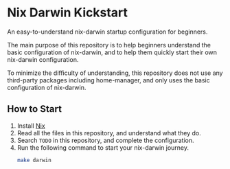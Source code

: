 # Nix Darwin Kickstart

An easy-to-understand nix-darwin startup configuration for beginners.

The main purpose of this repository is to help beginners understand the basic configuration of nix-darwin, and to help them quickly start their own nix-darwin configuration.

To minimize the difficulty of understanding, this repository does not use any third-party packages including home-manager, and only uses the basic configuration of nix-darwin.

## How to Start

1. Install [Nix](https://nixos.org/download.html)
2. Read all the files in this repository, and understand what they do.
3. Search `TODO` in this repository, and complete the configuration.
4. Run the following command to start your nix-darwin journey.
   ```bash
   make darwin
   ```


